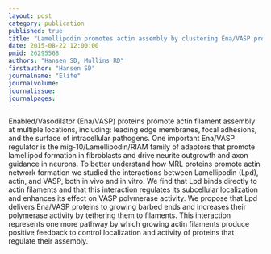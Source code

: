 ```yaml
---
layout: post
category: publication
published: true
title: "Lamellipodin promotes actin assembly by clustering Ena/VASP proteins and tethering them to actin filaments."
date: 2015-08-22 12:00:00
pmid: 26295568
authors: "Hansen SD, Mullins RD"
firstauthor: "Hansen SD"
journalname: "Elife"
journalvolume: 
journalissue: 
journalpages: 
---
```


Enabled/Vasodilator (Ena/VASP) proteins promote actin filament assembly at multiple locations, including: leading edge membranes, focal adhesions, and the surface of intracellular pathogens. One important Ena/VASP regulator is the mig-10/Lamellipodin/RIAM family of adaptors that promote lamellipod formation in fibroblasts and drive neurite outgrowth and axon guidance in neurons. To better understand how MRL proteins promote actin network formation we studied the interactions between Lamellipodin (Lpd), actin, and VASP, both in vivo and in vitro. We find that Lpd binds directly to actin filaments and that this interaction regulates its subcellular localization and enhances its effect on VASP polymerase activity. We propose that Lpd delivers Ena/VASP proteins to growing barbed ends and increases their polymerase activity by tethering them to filaments. This interaction represents one more pathway by which growing actin filaments produce positive feedback to control localization and activity of proteins that regulate their assembly.

